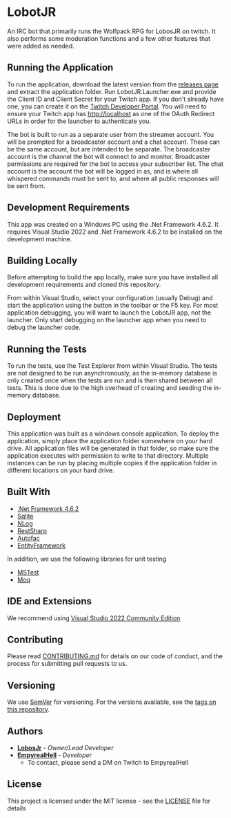 # LobotJR

An IRC bot that primarily runs the Wolfpack RPG for LobosJR on twitch. It also performs some moderation functions and a few other features that were added as needed.

## Running the Application

To run the application, download the latest version from the [releases page](https://github.com/lobosjrgaming/lobotjr/releases) and extract the application folder. Run LobotJR.Launcher.exe and provide the Client ID and Client Secret for your Twitch app. If you don't already have one, you can create it on the [Twitch Developer Portal](https://dev.twitch.tv/console). You will need to ensure your Twitch app has [http://localhost](http://localhost) as one of the OAuth Redirect URLs in order for the launcher to authenticate you.

The bot is built to run as a separate user from the streamer account. You will be prompted for a broadcaster account and a chat account. These can be the same account, but are intended to be separate. The broadcaster account is the channel the bot will connect to and monitor. Broadcaster permissions are required for the bot to access your subscriber list. The chat account is the account the bot will be logged in as, and is where all whispered commands must be sent to, and where all public responses will be sent from.

## Development Requirements

This app was created on a Windows PC using the .Net Framework 4.6.2. It requires Visual Studio 2022 and .Net Framework 4.6.2 to be installed on the development machine.

## Building Locally

Before attempting to build the app locally, make sure you have installed all development requirements and cloned this repository.

From within Visual Studio, select your configuration (usually Debug) and start the application using the button in the toolbar or the F5 key. For most application debugging, you will want to launch the LobotJR app, not the launcher. Only start debugging on the launcher app when you need to debug the launcher code.

## Running the Tests

To run the tests, use the Test Explorer from within Visual Studio. The tests are not designed to be run asynchronously, as the in-memory database is only created once when the tests are run and is then shared between all tests. This is done due to the high overhead of creating and seeding the in-memory database.

## Deployment

This application was built as a windows console application. To deploy the application, simply place the application folder somewhere on your hard drive. All application files will be generated in that folder, so make sure the application executes with permission to write to that directory. Multiple instances can be run by placing multiple copies if the application folder in different locations on your hard drive.

## Built With

- [.Net Framework 4.6.2](https://dotnet.microsoft.com/en-us/download/dotnet-framework/net462)
- [Sqlite](https://www.sqlite.org/index.html)
- [NLog](https://nlog-project.org/)
- [RestSharp](https://restsharp.dev/)
- [Autofac](https://autofac.org/)
- [EntityFramework](https://learn.microsoft.com/en-us/aspnet/entity-framework)

In addition, we use the following libraries for unit testing

- [MSTest](https://learn.microsoft.com/en-us/dotnet/core/testing/unit-testing-mstest-intro)
- [Moq](https://github.com/devlooped/moq)

## IDE and Extensions

We recommend using [Visual Studio 2022 Community Edition](https://visualstudio.microsoft.com/vs/)

## Contributing

Please read [CONTRIBUTING.md](https://github.com/lobosjrgaming/lobotjr/blob/master/CONTRIBUTING.md) for details on our code of conduct, and the process for submitting pull requests to us.

## Versioning

We use [SemVer](http://semver.org/) for versioning. For the versions available, see the [tags on this repository](https://github.com/lobosjrgaming/lobotjr/tags).

## Authors

- **[LobosJr](https://twitch.tv/LobosJr)** - _Owner/Lead Developer_
- **[EmpyrealHell](https://github.com/EmpyrealHell)** - _Developer_
  - To contact, please send a DM on Twitch to EmpyrealHell

## License

This project is licensed under the MIT license - see the [LICENSE](https://github.com/lobosjrgaming/lobotjr/blob/master/LICENSE) file for details
